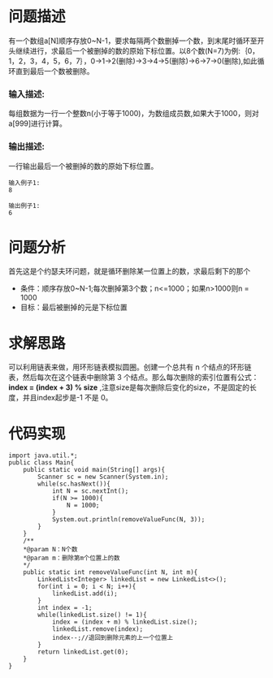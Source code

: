 # 问题描述
有一个数组a[N]顺序存放0~N-1，要求每隔两个数删掉一个数，到末尾时循环至开头继续进行，求最后一个被删掉的数的原始下标位置。以8个数(N=7)为例:｛0，1，2，3，4，5，6，7｝，0->1->2(删除)->3->4->5(删除)->6->7->0(删除),如此循环直到最后一个数被删除。

### 输入描述:
每组数据为一行一个整数n(小于等于1000)，为数组成员数,如果大于1000，则对a[999]进行计算。

### 输出描述:
一行输出最后一个被删掉的数的原始下标位置。


```
输入例子1:
8

输出例子1:
6
```
# 问题分析
首先这是个约瑟夫环问题，就是循环删除某一位置上的数，求最后剩下的那个
- 条件：顺序存放0~N-1;每次删掉第3个数；n<=1000；如果n>1000则n = 1000
- 目标：最后被删掉的元是下标位置

# 求解思路
可以利用链表来做，用环形链表模拟圆圈。创建一个总共有 n 个结点的环形链表，然后每次在这个链表中删除第 3 个结点。那么每次删除的索引位置有公式：**index = (index + 3) % size** ,注意size是每次删除后变化的size，不是固定的长度，并且index起步是-1 不是 0。

# 代码实现

```
import java.util.*;
public class Main{
    public static void main(String[] args){
        Scanner sc = new Scanner(System.in);
        while(sc.hasNext()){
            int N = sc.nextInt();
            if(N >= 1000){
                N = 1000;
            }
            System.out.println(removeValueFunc(N, 3));
        }
    }
    /**
    *@param N：N个数
    *@param m：删除第m个位置上的数
    */
    public static int removeValueFunc(int N, int m){
        LinkedList<Integer> linkedList = new LinkedList<>();
        for(int i = 0; i < N; i++){
            linkedList.add(i);
        }
        int index = -1;
        while(linkedList.size() != 1){
            index = (index + m) % linkedList.size();
            linkedList.remove(index);
            index--;//退回到删除元素的上一个位置上
        }
        return linkedList.get(0);
    }
}
```
